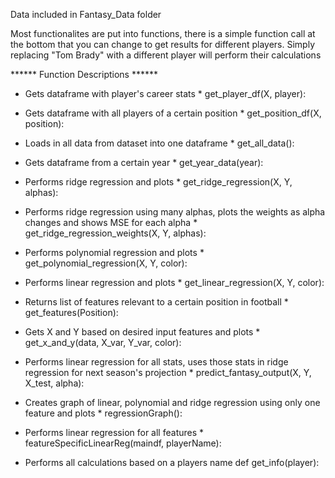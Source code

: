 Data included in Fantasy_Data folder

Most functionalites are put into functions, there is a simple function call at the bottom that you can change to get results for different players. Simply replacing "Tom Brady" with a different player will perform their calculations

****** Function Descriptions ******

* Gets dataframe with player's career stats *
get_player_df(X, player):

* Gets dataframe with all players of a certain position *
get_position_df(X, position):

* Loads in all data from dataset into one dataframe *
get_all_data():

* Gets dataframe from a certain year *
get_year_data(year):

* Performs ridge regression and plots *
get_ridge_regression(X, Y, alphas):

* Performs ridge regression using many alphas, plots the weights as alpha changes and shows MSE for each alpha *
get_ridge_regression_weights(X, Y, alphas):

* Performs polynomial regression and plots *
get_polynomial_regression(X, Y, color):

* Performs linear regression and plots *
get_linear_regression(X, Y, color):
    
* Returns list of features relevant to a certain position in football *
get_features(Position):

* Gets X and Y based on desired input features and plots *
get_x_and_y(data, X_var, Y_var, color):    

* Performs linear regression for all stats, uses those stats in ridge regression for next season's projection *
predict_fantasy_output(X, Y, X_test, alpha):

* Creates graph of linear, polynomial and ridge regression using only one feature and plots *
regressionGraph():

* Performs linear regression for all features *
featureSpecificLinearReg(maindf, playerName):

* Performs all calculations based on a players name
def get_info(player):

